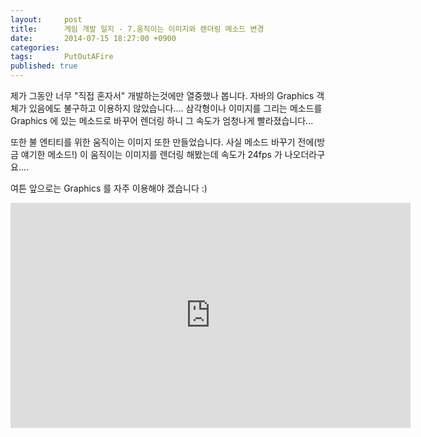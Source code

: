 ```yaml
---
layout:     post
title:      게임 개발 일지 - 7.움직이는 이미지와 렌더링 메소드 변경
date:       2014-07-15 18:27:00 +0900
categories: 
tags:       PutOutAFire
published: true
---
```


제가 그동안 너무 "직접 혼자서" 개발하는것에만 열중했나 봅니다. 자바의 Graphics 객체가 있음에도 불구하고 이용하지 않았습니다.... 삼각형이나 이미지를 그리는 메소드를 Graphics 에 있는 메소드로 바꾸어 렌더링 하니 그 속도가 엄청나게 빨라졌습니다...

또한 불 엔티티를 위한 움직이는 이미지 또한 만들었습니다. 사실 메소드 바꾸기 전에(방금 얘기한 메소드!) 이 움직이는 이미지를 렌더링 해봤는데 속도가 24fps 가 나오더라구요....

여튼 앞으로는 Graphics 를 자주 이용해야 겠습니다 :)

<center><iframe title="게임 개발 일지 - 7.움직이는 이미지와 렌더링 메소드 변경" width="640" height="360" src="https://kakaotv.daum.net/embed/player/cliplink/60313171?service=daum_tistory" allowfullscreen frameborder="0" scrolling="no"></iframe></center>